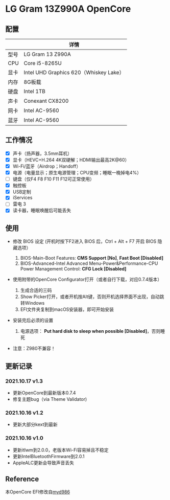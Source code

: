 # LG Gram 13Z990A OpenCore

## 配置

|      | 详情   |
| ---- | -----------------------------------------|
| 型号 | LG Gram 13 Z990A|
| CPU  | Core i5-8265U|
| 显卡 | Intel UHD Graphics 620（Whiskey Lake）|
| 内存 | 8G板载|
| 硬盘 | Intel 1TB|
| 声卡 | Conexant CX8200|
| 网卡 | Intel AC-9560|
| 蓝牙 | Intel AC-9560|

## 工作情况
- [x] 声卡（扬声器，3.5mm耳机）
- [x] 显卡（HEVC+H.264 4K双硬解；HDMI输出最高2K@60）
- [x] Wi-Fi/蓝牙（Airdrop；Handoff）
- [x] 电源（电量显示；原生电源管理；CPU变频；睡眠一晚掉电4%）
- [ ] 键盘（仅F4 F8 F10 F11 F12可正常使用）
- [x] 触控板
- [x] USB定制
- [x] iServices
- [ ] 雷电 3
- [x] 读卡器，睡眠唤醒后可能丢失

## 使用

- 修改 BIOS 设定 (开机时按下F2进入 BIOS 后，Ctrl + Alt + F7 开启 BIOS 隐藏选项）
  1. BIOS-Main-Boot Features: **CMS Support [No]**, **Fast Boot [Disabled]** 
  2. BIOS-Advanced-Intel Advanced Menu-Power&Performance-CPU Power Management Control: **CFG Lock [Disabled]** 

- 使用附带的OpenCore Configurator打开（或者自行下载，对应0.7.4版本）
  1. 生成合适的三码
  2. Show Picker打开，或者开机按Alt键，否则开机选择界面不出现，自动跳转Windows
  3. EFI文件夹复制到macOS安装器，即可开始安装

- 安装完后必须的设置
  1. 电源选项： **Put hard disk to sleep when possible [Disabled]**，否则睡死

- 注意：Z980不兼容！


## 更新记录

### 2021.10.17 v1.3

* 更新OpenCore到最新版本0.7.4
* 修复主题bug（via Theme Validator)

### 2021.10.16 v1.2

* 更新大部分kext到最新

### 2021.10.16 v1.0

* 更新itlwm到2.0.0，老版本Wi-Fi容易掉且不稳定
* 更新IntelBluetoothFirmware到2.0.1
* AppleALC更新会导致声音丢失

## Reference

本OpenCore EFI修改自[myd986](https://github.com/myd986/LG-gram-14z990-Hackintosh)
